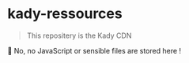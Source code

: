 # kady-ressources

> This repositery is the Kady CDN

🔎 No, no JavaScript or sensible files are stored here !
